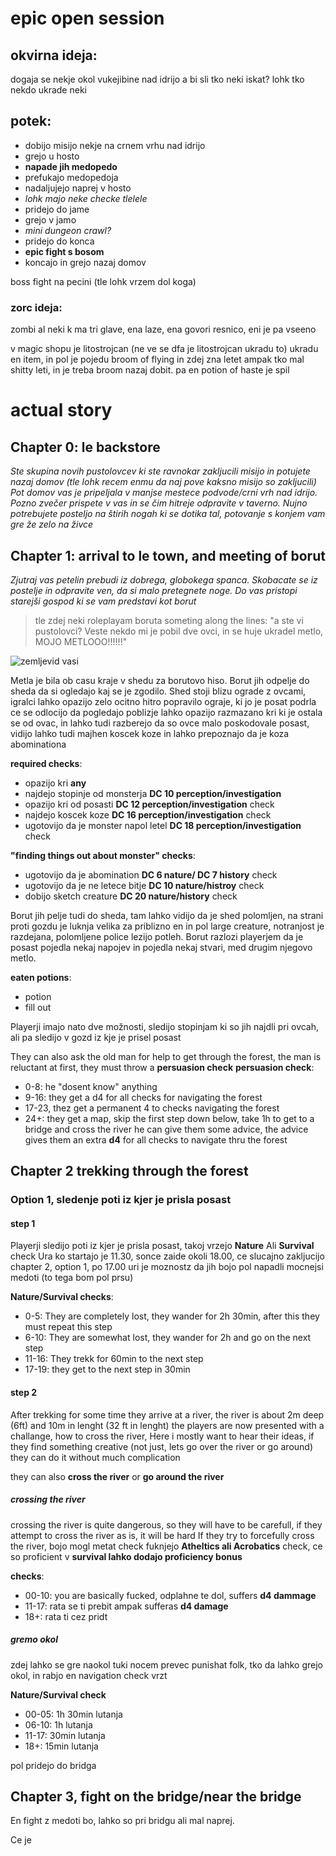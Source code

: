 # epic open session

## okvirna ideja:
dogaja se nekje okol vukejibine nad idrijo
a bi sli tko neki iskat?
lohk tko nekdo ukrade neki


## potek:
- dobijo misijo nekje na crnem vrhu nad idrijo
- grejo u hosto
- **napade jih medopedo**
- prefukajo medopedoja
- nadaljujejo naprej v hosto
- *lohk majo neke checke tlelele*
- pridejo do jame
- grejo v jamo
- *mini dungeon crawl?*
- pridejo do konca
- **epic fight s bosom**
- koncajo in grejo nazaj domov

boss fight na pecini (tle lohk vrzem dol koga)

### zorc ideja:
zombi al neki k ma tri glave, ena laze, ena govori resnico, eni je pa vseeno

v magic shopu je litostrojcan (ne ve se dfa je litostrojcan ukradu to) ukradu en item, in pol je pojedu broom of flying
in zdej zna letet ampak tko mal shitty leti, in je treba broom nazaj dobit. pa en potion of haste je spil




# actual story

## Chapter 0: le backstore
*Ste skupina novih pustolovcev ki ste ravnokar zakljucili misijo in potujete nazaj domov (tle lohk recem enmu da naj pove kaksno misijo so zakljucili)
Pot domov vas je pripeljala v manjse mestece podvode/crni vrh nad idrijo.
Pozno zvečer prispete v vas in se čim hitreje odpravite v taverno. Nujno potrebujete posteljo na štirih nogah ki se dotika tal, potovanje s konjem vam gre že zelo na živce*


## Chapter 1: arrival to le town, and meeting of borut
*Zjutraj vas petelin prebudi iz dobrega, globokega spanca. Skobacate se iz postelje in odpravite ven, da si malo pretegnete noge. Do vas pristopi starejši gospod ki se vam predstavi kot borut*
> tle zdej neki roleplayam boruta someting along the lines: "a ste vi pustolovci? Veste nekdo mi je pobil dve ovci, in se huje ukradel metlo, MOJO METLOOO!!!!!!"

![zemljevid vasi](lily_pole.png)

Metla je bila ob casu kraje v shedu za borutovo hiso. Borut jih odpelje do sheda da si ogledajo kaj se je zgodilo. Shed stoji blizu ograde z ovcami, igralci lahko opazijo zelo ocitno hitro popravilo ograje, ki jo je posat podrla
ce se odlocijo da pogledajo poblizje lahko opazijo razmazano kri ki je ostala se od ovac, in lahko tudi razberejo da so ovce malo poskodovale posast, vidijo lahko tudi majhen koscek koze in lahko prepoznajo da je koza abominationa

**required checks**:
- opazijo kri **any**
- najdejo stopinje od monsterja **DC 10 perception/investigation**
- opazijo kri od posasti **DC 12 perception/investigation** check
- najdejo koscek koze **DC 16 perception/investigation** check
- ugotovijo da je monster napol letel **DC 18 perception/investigation** check

**"finding things out about monster" checks**:
- ugotovijo da je abomination **DC 6 nature/ DC 7 history** check
- ugotovijo da je ne letece bitje **DC 10 nature/histroy** check  
- dobijo sketch creature **DC 20 nature/history** check

Borut jih pelje tudi do sheda, tam lahko vidijo da je shed polomljen, na strani proti gozdu je luknja velika za priblizno en in pol large creature, notranjost je razdejana, polomljene police lezijo potleh. 
Borut razlozi playerjem da je posast pojedla nekaj napojev in pojedla nekaj stvari, med drugim njegovo metlo.

**eaten potions**:
- potion
- fill out

Playerji imajo nato dve možnosti, sledijo stopinjam ki so jih najdli pri ovcah, ali pa sledijo v gozd iz kje je prisel posast

They can also ask the old man for help to get through the forest, the man is reluctant at first, they must throw a **persuasion check**
**persuasion check**:
- 0-8: he "dosent know" anything
- 9-16: they get a d4 for all checks for navigating the forest
- 17-23, thez get a permanent 4 to checks navigating the forest
- 24+: they get a map, skip the first step down below, take 1h to get to a bridge and cross the river 
he can give them some advice, the advice gives them an extra **d4** for all checks to navigate thru the forest

## Chapter 2 trekking through the forest

### Option 1, sledenje poti iz kjer je prisla posast
#### step 1

Playerji sledijo poti iz kjer je prisla posast, takoj vrzejo **Nature** Ali **Survival** check
Ura ko startajo je 11.30, sonce zaide okoli 18.00, ce slucajno zakljucijo chapter 2, option 1, po 17.00 uri je moznostz da jih bojo pol napadli mocnejsi medoti (to tega bom pol prsu)

**Nature/Survival checks**:
- 0-5: They are completely lost, they wander for 2h 30min, after this they must repeat this step
- 6-10: They are somewhat lost, they wander for 2h and go on the next step
- 11-16: They trekk for 60min to the next step
- 17-19: they get to the next step in 30min

#### step 2

After trekking for some time they arrive at a river, the river is about 2m deep (6ft) and 10m in lenght (32 ft in lenght)
the players are now presented with a challange, how to cross the river, Here i mostly want to hear their ideas, if they find something creative (not just, lets go over the river or go around) they can do it without much complication

they can also **cross the river** or **go around the river**

##### crossing the river
crossing the river is quite dangerous, so they will have to be carefull, if they attempt to cross the river as is, it will be hard
If they try to forcefully cross the river, bojo mogl metat check
fuknjejo **Atheltics ali Acrobatics** check, ce so proficient v **survival lahko dodajo proficiency bonus**

**checks**:
- 00-10: you are basically fucked, odplahne te dol, suffers **d4 dammage**
- 11-17: rata se ti prebit ampak sufferas **d4 damage**
- 18+: rata ti cez pridt

##### gremo okol
zdej lahko se gre naokol tuki nocem prevec punishat folk, tko da lahko grejo okol, in rabjo en navigation check vrzt

**Nature/Survival check**
- 00-05: 1h 30min lutanja
- 06-10: 1h lutanja
- 11-17: 30min lutanja
- 18+: 15min lutanja

pol pridejo do bridga

## Chapter 3, fight on the bridge/near the bridge
En fight z medoti bo, lahko so pri bridgu ali mal naprej.

Ce je 


